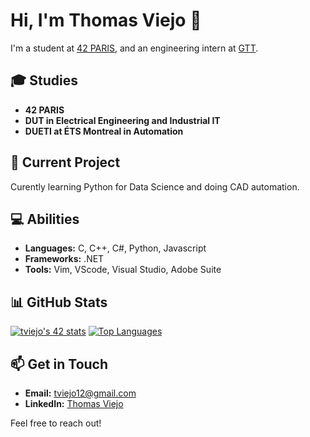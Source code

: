 # Hi, I'm Thomas Viejo 👋

I'm a student at [42 PARIS](https://www.42.fr/), and an engineering intern at [GTT](https://gtt.fr/).

## 🎓 Studies

- **42 PARIS**
- **DUT in Electrical Engineering and Industrial IT**
- **DUETI at ÉTS Montreal in Automation**

## 🚀 Current Project

Curently learning Python for Data Science and doing CAD automation.

## 💻 Abilities

- **Languages:** C, C++, C#, Python, Javascript
- **Frameworks:** .NET
- **Tools:** Vim, VScode, Visual Studio, Adobe Suite

## 📊 GitHub Stats

[![tviejo's 42 stats](https://badge.nimon.fr/api/v2/cm77nj0ie798401mz42c69a9v/stats?cursusId=21&coalitionId=47)](https://github.com/Nimon77/badge42)
[![Top Languages](https://github-readme-stats.vercel.app/api/top-langs/?username=tviejo&layout=compact&theme=dark)](https://github.com/tviejo)

## 📫 Get in Touch

- **Email:** [tviejo12@gmail.com](mailto:tviejo12@gmail.com)
- **LinkedIn:** [Thomas Viejo](https://www.linkedin.com/in/thomas-viejo-9a213b195/)

Feel free to reach out!

